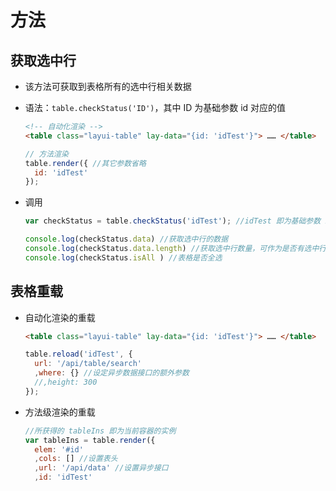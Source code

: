 # 方法

## 获取选中行

+ 该方法可获取到表格所有的选中行相关数据

+ 语法：`table.checkStatus('ID')`，其中 ID 为基础参数 id 对应的值

  ```html
  <!-- 自动化渲染 -->
  <table class="layui-table" lay-data="{id: 'idTest'}"> …… </table>
  ```

  ```js
  // 方法渲染
  table.render({ //其它参数省略
    id: 'idTest'
  });
  ```

+ 调用

  ```js
  var checkStatus = table.checkStatus('idTest'); //idTest 即为基础参数 id 对应的值

  console.log(checkStatus.data) //获取选中行的数据
  console.log(checkStatus.data.length) //获取选中行数量，可作为是否有选中行的条件
  console.log(checkStatus.isAll ) //表格是否全选
  ```

## 表格重载

+ 自动化渲染的重载

  ```html
  <table class="layui-table" lay-data="{id: 'idTest'}"> …… </table>
  ```

  ```js
  table.reload('idTest', {
    url: '/api/table/search'
    ,where: {} //设定异步数据接口的额外参数
    //,height: 300
  });
  ```

+ 方法级渲染的重载

  ```js
  //所获得的 tableIns 即为当前容器的实例
  var tableIns = table.render({
    elem: '#id'
    ,cols: [] //设置表头
    ,url: '/api/data' //设置异步接口
    ,id: 'idTest'
  ```
